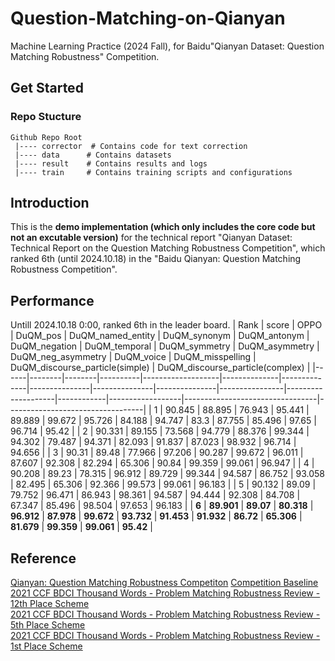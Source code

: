 # Question-Matching-on-Qianyan
Machine Learning Practice (2024 Fall), for Baidu"Qianyan Dataset: Question Matching Robustness" Competition.

## Get Started
### Repo Stucture
```
Github Repo Root
 |---- corrector  # Contains code for text correction
 |---- data      # Contains datasets
 |---- result    # Contains results and logs
 |---- train     # Contains training scripts and configurations

```
## Introduction
This is the **demo implementation (which only includes the core code but not an excutable version)** for the technical report "Qianyan Dataset: Technical Report on the Question Matching Robustness Competition", which ranked 6th (until 2024.10.18) in the "Baidu Qianyan: Question Matching Robustness Competition".
## Performance
Untill 2024.10.18 0:00, ranked 6th in the leader board.
| Rank | score  | OPPO   | DuQM_pos | DuQM_named_entity | DuQM_synonym | DuQM_antonym | DuQM_negation | DuQM_temporal | DuQM_symmetry | DuQM_asymmetry | DuQM_neg_asymmetry | DuQM_voice | DuQM_misspelling | DuQM_discourse_particle(simple) | DuQM_discourse_particle(complex) |
|------|--------|--------|----------|-------------------|--------------|--------------|---------------|---------------|---------------|----------------|--------------------|------------|------------------|---------------------------------|----------------------------------|
| 1    | 90.845 | 88.895 | 76.943   | 95.441            | 89.889       | 99.672       | 95.726        | 84.188        | 94.747        | 83.3           | 87.755             | 85.496     | 97.65            | 96.714                          | 95.42                            |
| 2    | 90.331 | 89.155 | 73.568   | 94.779            | 88.376       | 99.344       | 94.302        | 79.487        | 94.371        | 82.093         | 91.837             | 87.023     | 98.932           | 96.714                          | 94.656                           |
| 3    | 90.31  | 89.48  | 77.966   | 97.206            | 90.287       | 99.672       | 96.011        | 87.607        | 92.308        | 82.294         | 65.306             | 90.84      | 99.359           | 99.061                          | 96.947                           |
| 4    | 90.208 | 89.23  | 78.315   | 96.912            | 89.729       | 99.344       | 94.587        | 86.752        | 93.058        | 82.495         | 65.306             | 92.366     | 99.573           | 99.061                          | 96.183                           |
| 5    | 90.132 | 89.09  | 79.752   | 96.471            | 86.943       | 98.361       | 94.587        | 94.444        | 92.308        | 84.708         | 67.347             | 85.496     | 98.504           | 97.653                          | 96.183                           |
| **6**    | **89.901** | **89.07**  | **80.318**   | **96.912**            | **87.978**       | **99.672**       | **93.732**        | **91.453**        | **91.932**        | **86.72**          | **65.306**             | **81.679**     | **99.359**           | **99.061**                          | **95.42**                            |

## Reference
[Qianyan: Question Matching Robustness Competiton](https://aistudio.baidu.com/competition/detail/130/0/introduction) 
[Competition Baseline](https://github.com/baidu/DuReader/tree/master/DuQM)  
[2021 CCF BDCI Thousand Words - Problem Matching Robustness Review - 12th Place Scheme](https://aistudio.baidu.com/projectdetail/2384565?searchKeyword=%E5%8D%83%E8%A8%80%E9%97%AE%E9%A2%98%E5%8C%B9%E9%85%8D&searchTab=ALL)  
[2021 CCF BDCI Thousand Words - Problem Matching Robustness Review - 5th Place Scheme](https://aistudio.baidu.com/projectdetail/2487202?searchKeyword=%E5%8D%83%E8%A8%80%E9%97%AE%E9%A2%98%E5%8C%B9%E9%85%8D&searchTab=ALL)  
[2021 CCF BDCI Thousand Words - Problem Matching Robustness Review - 1st Place Scheme](https://discussion.datafountain.cn/articles/detail/3813)

